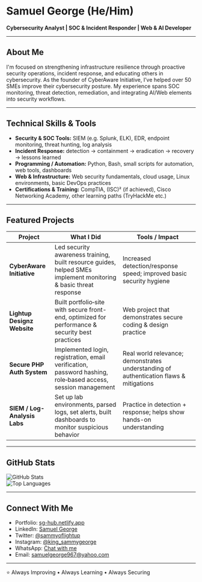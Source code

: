 # Samuel George (He/Him)

**Cybersecurity Analyst | SOC & Incident Responder | Web & AI Developer**

---

## About Me  
I'm focused on strengthening infrastructure resilience through proactive security operations, incident response, and educating others in cybersecurity. As the founder of CyberAware Initiative, I’ve helped over 50 SMEs improve their cybersecurity posture. My experience spans SOC monitoring, threat detection, remediation, and integrating AI/Web elements into security workflows.

---

## Technical Skills & Tools

- **Security & SOC Tools:** SIEM (e.g. Splunk, ELK), EDR, endpoint monitoring, threat hunting, log analysis  
- **Incident Response:** detection → containment → eradication → recovery → lessons learned  
- **Programming / Automation:** Python, Bash, small scripts for automation, web tools, dashboards  
- **Web & Infrastructure:** Web security fundamentals, cloud usage, Linux environments, basic DevOps practices  
- **Certifications & Training:** CompTIA, (ISC)² (if achieved), Cisco Networking Academy, other learning paths (TryHackMe etc.)

---

## Featured Projects

| Project | What I Did | Tools / Impact |
|---|------------|-----------------|
| **CyberAware Initiative** | Led security awareness training, built resource guides, helped SMEs implement monitoring & basic threat response | Increased detection/response speed; improved basic security hygiene |
| **Lightup Designz Website** | Built portfolio‐site with secure front-end, optimized for performance & security best practices | Web project that demonstrates secure coding & design practice |
| **Secure PHP Auth System** | Implemented login, registration, email verification, password hashing, role‐based access, session management | Real world relevance; demonstrates understanding of authentication flaws & mitigations |
| **SIEM / Log-Analysis Labs** | Set up lab environments, parsed logs, set alerts, built dashboards to monitor suspicious behavior | Practice in detection + response; helps show hands-on understanding |

---

## GitHub Stats

![GitHub Stats](https://github-readme-stats.vercel.app/api?username=sammyoflightup&show_icons=true&theme=default)  
![Top Languages](https://github-readme-stats.vercel.app/api/top-langs/?username=sammyoflightup&layout=compact&theme=default)  

---

## Connect With Me

- Portfolio: [sg-hub.netlify.app](https://sg-hub.netlify.app)  
- LinkedIn: [Samuel George](https://www.linkedin.com/in/samuel-george-b282a5254)  
- Twitter: [@sammyoflightup](https://twitter.com/sammyoflightup)  
- Instagram: [@king_sammygeorge](https://www.instagram.com/king_sammygeorge)  
- WhatsApp: [Chat with me](https://wa.me/2349036321238)  
- Email: samuelgeorge967@yahoo.com  

---

⭐ Always Improving • Always Learning • Always Securing  
